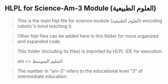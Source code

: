## HLPL for Science-Am-3 Module (العلوم الطبيعية)
>This is the main hlpl file for science module (العلوم الطبيعية) encoding robotic's mind teaching it.

>Other hlpl files can be added here in this folder for more organized and expanded code.

>This folder (including its files) is imported by HLPL IDE for execution.

>am == التعليم المتوسط

>The number in "am-3" refers to the educational level "3" of intermediate education.
